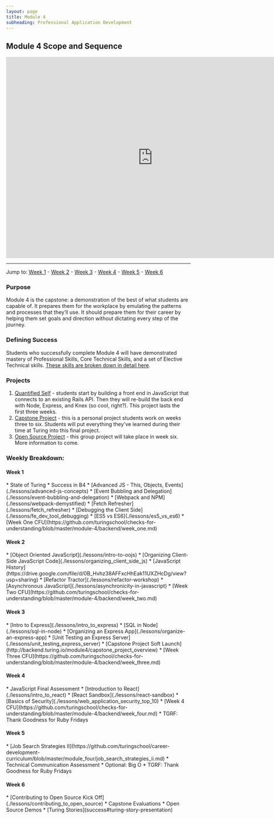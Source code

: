 ```yaml
---
layout: page
title: Module 4
subheading: Professional Application Development
---
```


Module 4 Scope and Sequence
--------------

<iframe src="https://calendar.google.com/calendar/embed?showTz=0&amp;mode=WEEK&amp;height=600&amp;wkst=1&amp;bgcolor=%23778899&amp;src=casimircreative.com_r9jfiq9f37h6rdt2s8ssofss4k%40group.calendar.google.com&amp;color=%23182C57&amp;ctz=America%2FDenver" style="border-width:0" width="800" height="550" frameborder="0" scrolling="no"></iframe>

***

Jump to: [Week 1](#week_1) - [Week 2](#week_2) - [Week 3](#week_3) - [Week 4](#week_4) - [Week 5](#week_5) - [Week 6](#week_6)

### Purpose

Module 4 is the capstone: a demonstration of the best of what students are capable of. It prepares them for the workplace by emulating the patterns and processes that they’ll use. It should prepare them for their career by helping them set goals and direction without dictating every step of the journey.

### Defining Success

Students who successfully complete Module 4 will have demonstrated mastery of Professional Skills, Core Technical Skills, and a set of Elective Technical skills. [These skills are broken down in detail here](success).

### Projects

1. [Quantified Self](./projects/quantified-self/quantified-self) - students start by building a front end in JavaScript that connects to an existing Rails API. Then they will re-build the back end with Node, Express, and Knex (so cool, right?). This project lasts the first three weeks.
2. [Capstone Project](http://backend.turing.io/module4/capstone_project_overview) - this is a personal project students work on weeks three to six. Students will put everything they've learned during their time at Turing into this final project.
3. [Open Source Project](http://backend.turing.io/module4/projects/open_source_project) - this group project will take place in week six. More information to come.

### Weekly Breakdown:

<h4 id="week_1">Week 1</h4>
*   State of Turing
*   Success in B4
*   [Advanced JS - This, Objects, Events](./lessons/advanced-js-concepts)
*   [Event Bubbling and Delegation](./lessons/event-bubbling-and-delegation)
*   [Webpack and NPM](./lessons/webpack-demystified)
*   [Fetch Refresher](./lessons/fetch_refresher)
*   [Debugging the Client Side](./lessons/fe_dev_tool_debugging)
*   [ES5 vs ES6](./lessons/es5_vs_es6)
*   [Week One CFU](https://github.com/turingschool/checks-for-understanding/blob/master/module-4/backend/week_one.md)


<h4 id="week_2">Week 2</h4>
*   [Object Oriented JavaScript](./lessons/intro-to-oojs)
*   [Organizing Client-Side JavaScript Code](./lessons/organizing_client_side_js)
*   [JavaScript History](https://drive.google.com/file/d/0B_Hvhz38AFFxcHhEak11UXZHcDg/view?usp=sharing)
*   [Refactor Tractor](./lessons/refactor-workshop)
*   [Asynchronous JavaScript](./lessons/asynchronicity-in-javascript)
*   [Week Two CFU](https://github.com/turingschool/checks-for-understanding/blob/master/module-4/backend/week_two.md)

<h4 id="week_3">Week 3</h4>
*   [Intro to Express](./lessons/intro_to_express)
*   [SQL in Node](./lessons/sql-in-node)
*   [Organizing an Express App](./lessons/organize-an-express-app)
*   [Unit Testing an Express Server](./lessons/unit_testing_express_server)
*   [Capstone Project Soft Launch](http://backend.turing.io/module4/capstone_project_overview)
*   [Week Three CFU](https://github.com/turingschool/checks-for-understanding/blob/master/module-4/backend/week_three.md)

<h4 id="week_4">Week 4</h4>
*   JavaScript Final Assessment
*   [Introduction to React](./lessons/intro_to_react)
*   [React Sandbox](./lessons/react-sandbox)
*   [Basics of Security](./lessons/web_application_security_top_10)
*   [Week 4 CFU](https://github.com/turingschool/checks-for-understanding/blob/master/module-4/backend/week_four.md)
*   TGRF: Thank Goodness for Ruby Fridays

<h4 id="week_5">Week 5</h4>
*   [Job Search Strategies II](https://github.com/turingschool/career-development-curriculum/blob/master/module_four/job_search_strategies_ii.md)
*   Technical Communication Assessment
*   Optional: Big O
*   TGRF: Thank Goodness for Ruby Fridays

<h4 id="week_6">Week 6</h4>
*   [Contributing to Open Source Kick Off](./lessons/contributing_to_open_source)
*   Capstone Evaluations
*   Open Source Demos
*   [Turing Stories](success#turing-story-presentation)
